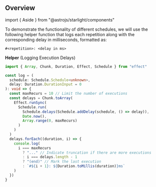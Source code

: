 ## Overview

import { Aside } from "@astrojs/starlight/components"

To demonstrate the functionality of different schedules, we will use the following helper function
that logs each repetition along with the corresponding delay in milliseconds, formatted as:

```text showLineNumbers=false
#<repetition>: <delay in ms>
```

**Helper** (Logging Execution Delays)

```ts twoslash
import { Array, Chunk, Duration, Effect, Schedule } from "effect"

const log = (
  schedule: Schedule.Schedule<unknown>,
  delay: Duration.DurationInput = 0
): void => {
  const maxRecurs = 10 // Limit the number of executions
  const delays = Chunk.toArray(
    Effect.runSync(
      Schedule.run(
        Schedule.delays(Schedule.addDelay(schedule, () => delay)),
        Date.now(),
        Array.range(0, maxRecurs)
      )
    )
  )
  delays.forEach((duration, i) => {
    console.log(
      i === maxRecurs
        ? "..." // Indicate truncation if there are more executions
        : i === delays.length - 1
        ? "(end)" // Mark the last execution
        : `#${i + 1}: ${Duration.toMillis(duration)}ms`
    )
  })
}
```
